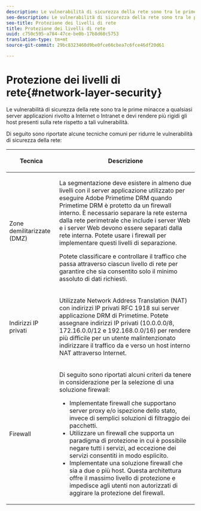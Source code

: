 ```yaml
---
description: Le vulnerabilità di sicurezza della rete sono tra le prime minacce a qualsiasi server applicazioni rivolto a Internet o Intranet e devi rendere più rigidi gli host presenti sulla rete rispetto a tali vulnerabilità.
seo-description: Le vulnerabilità di sicurezza della rete sono tra le prime minacce a qualsiasi server applicazioni rivolto a Internet o Intranet e devi rendere più rigidi gli host presenti sulla rete rispetto a tali vulnerabilità.
seo-title: Protezione dei livelli di rete
title: Protezione dei livelli di rete
uuid: c750c595-a784-47ce-be0b-17b8d60c5753
translation-type: tm+mt
source-git-commit: 29bc8323460d9be0fce66cbea7c6fce46df20d61

---
```



# Protezione dei livelli di rete{#network-layer-security}

Le vulnerabilità di sicurezza della rete sono tra le prime minacce a qualsiasi server applicazioni rivolto a Internet o Intranet e devi rendere più rigidi gli host presenti sulla rete rispetto a tali vulnerabilità.

Di seguito sono riportate alcune tecniche comuni per ridurre le vulnerabilità di sicurezza della rete:

<table frame="all" colsep="1" rowsep="1" class="+ topic/table adobe-d/table " id="table_djf_lhz_n4"> 
 <thead class="- topic/thead "> 
  <tr rowsep="1" class="- topic/row "> 
   <th colname="1" class="- topic/entry entry"> <p class="- topic/p ">Tecnica </p> </th> 
   <th colname="2" class="- topic/entry entry"> <p class="- topic/p ">Descrizione </p> </th> 
  </tr> 
 </thead>
 <tbody class="- topic/tbody "> 
  <tr rowsep="1" class="- topic/row "> 
   <td colname="1" class="- topic/entry "> <p class="- topic/p ">Zone demilitarizzate (DMZ) </p> </td> 
   <td colname="2" class="- topic/entry "> <p class="- topic/p ">La segmentazione deve esistere in almeno due livelli con il server applicazione utilizzato per eseguire Adobe Primetime DRM quando Primetime DRM è protetto da un firewall interno. È necessario separare la rete esterna dalla rete perimetrale che include i server Web e i server Web devono essere separati dalla rete interna. Potete usare i firewall per implementare questi livelli di separazione. </p> <p>Potete classificare e controllare il traffico che passa attraverso ciascun livello di rete per garantire che sia consentito solo il minimo assoluto di dati richiesti. </p> </td> 
  </tr> 
  <tr rowsep="1" class="- topic/row "> 
   <td colname="1" class="- topic/entry "> <p class="- topic/p ">Indirizzi IP privati </p> </td> 
   <td colname="2" class="- topic/entry "> <p class="- topic/p ">Utilizzate Network Address Translation (NAT) con indirizzi IP privati RFC 1918 sui server applicazione DRM di Primetime. Potete assegnare indirizzi IP privati (10.0.0.0/8, 172.16.0.0/12 e 192.168.0.0/16) per rendere più difficile per un utente malintenzionato indirizzare il traffico da e verso un host interno NAT attraverso Internet. </p> </td> 
  </tr> 
  <tr rowsep="0" class="- topic/row "> 
   <td colname="1" class="- topic/entry "> <p class="- topic/p ">Firewall </p> </td> 
   <td colname="2" class="- topic/entry "> <p class="- topic/p ">Di seguito sono riportati alcuni criteri da tenere in considerazione per la selezione di una soluzione firewall: </p> <p class="- topic/p "> 
     <ul class="- topic/ul " id="ul_wjf_lhz_n4"> 
      <li class="- topic/li " id="li_A620D0B635384590BA7804F9720D04D0">Implementate firewall che supportano server proxy e/o ispezione dello stato, invece di semplici soluzioni di filtraggio dei pacchetti. </li> 
      <li class="- topic/li " id="li_3E4F814A30C047539185C23F4F57C282">Utilizzare un firewall che supporta un paradigma di protezione in cui è possibile negare tutti i servizi, ad eccezione dei servizi consentiti in modo esplicito. </li> 
      <li class="- topic/li " id="li_96160B3F14C4425397F017AF93FABE32">Implementate una soluzione firewall che sia a due o più host. Questa architettura offre il massimo livello di protezione e impedisce agli utenti non autorizzati di aggirare la protezione del firewall. </li> 
     </ul> </p> </td> 
  </tr> 
 </tbody> 
</table>

